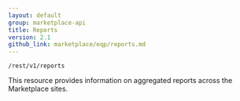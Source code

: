```yaml
---
layout: default
group: marketplace-api
title: Reports
version: 2.1
github_link: marketplace/eqp/reports.md
---
```


```
/rest/v1/reports
```

This resource provides information on aggregated reports across the Marketplace sites.

